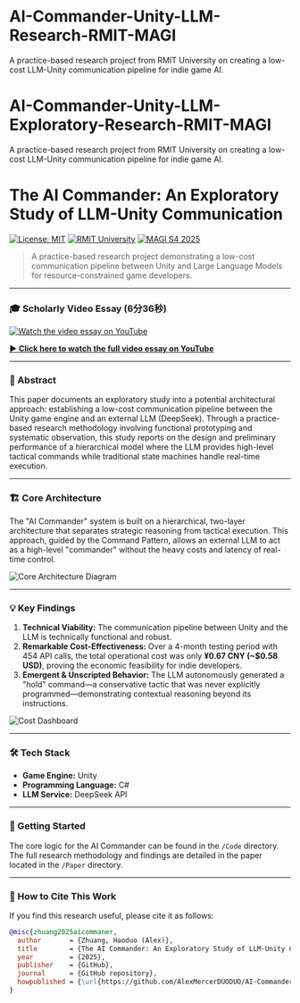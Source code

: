 # AI-Commander-Unity-LLM-Research-RMIT-MAGI
A practice-based research project from RMIT University on creating a low-cost LLM-Unity communication pipeline for indie game AI.
# AI-Commander-Unity-LLM-Exploratory-Research-RMIT-MAGI

A practice-based research project from RMIT University on creating a low-cost LLM-Unity communication pipeline for indie game AI.
# The AI Commander: An Exploratory Study of LLM-Unity Communication

[![License: MIT](https://img.shields.io/badge/License-MIT-yellow.svg)](https://opensource.org/licenses/MIT)
[![RMIT University](https://img.shields.io/badge/RMIT-University-blue)](https://www.rmit.edu.au/)
[![MAGI S4 2025](https://img.shields.io/badge/MAGI_S4-2025-orange)](https://www.rmit.edu.au/study-with-us/levels-of-study/postgraduate-study/masters-by-coursework/master-of-animation-games-and-interactivity-mc219)

> A practice-based research project demonstrating a low-cost communication pipeline between Unity and Large Language Models for resource-constrained game developers.

---

### 🎓 Scholarly Video Essay (6分36秒)

[![Watch the video essay on YouTube](https://img.youtube.com/vi/tYeDCry3vtY/hqdefault.jpg)](https://www.youtube.com/watch?v=tYeDCry3vtY)

**[▶️ Click here to watch the full video essay on YouTube](https://www.youtube.com/watch?v=tYeDCry3vtY)**

---

### 📝 Abstract

This paper documents an exploratory study into a potential architectural approach: establishing a low-cost communication pipeline between the Unity game engine and an external LLM (DeepSeek). Through a practice-based research methodology involving functional prototyping and systematic observation, this study reports on the design and preliminary performance of a hierarchical model where the LLM provides high-level tactical commands while traditional state machines handle real-time execution.

---

### 🏗️ Core Architecture

The "AI Commander" system is built on a hierarchical, two-layer architecture that separates strategic reasoning from tactical execution. This approach, guided by the Command Pattern, allows an external LLM to act as a high-level "commander" without the heavy costs and latency of real-time control.

![Core Architecture Diagram](Images/architecture_diagram.png)

---

### 💡 Key Findings

1.  **Technical Viability:** The communication pipeline between Unity and the LLM is technically functional and robust.
2.  **Remarkable Cost-Effectiveness:** Over a 4-month testing period with 454 API calls, the total operational cost was only **¥0.67 CNY (~$0.58 USD)**, proving the economic feasibility for indie developers.
3.  **Emergent & Unscripted Behavior:** The LLM autonomously generated a "hold" command—a conservative tactic that was never explicitly programmed—demonstrating contextual reasoning beyond its instructions.

![Cost Dashboard](Images/cost_dashboard.png)

---

### 🛠️ Tech Stack

*   **Game Engine:** Unity
*   **Programming Language:** C#
*   **LLM Service:** DeepSeek API

---

### 🚀 Getting Started

The core logic for the AI Commander can be found in the `/Code` directory. The full research methodology and findings are detailed in the paper located in the `/Paper` directory.

---

### 📄 How to Cite This Work

If you find this research useful, please cite it as follows:

```bibtex
@misc{zhuang2025aicommaner,
  author       = {Zhuang, Haoduo (Alex)},
  title        = {The AI Commander: An Exploratory Study of LLM-Unity Communication for Resource-Constrained Game Developers in 2D Top-Down Shooters},
  year         = {2025},
  publisher    = {GitHub},
  journal      = {GitHub repository},
  howpublished = {\url{https://github.com/AlexMercerDUODUO/AI-Commander-Unity-LLM-Exploratory-Research-RMIT-MAGI}}
}
